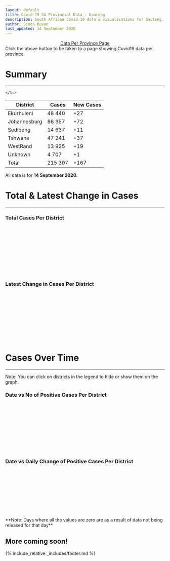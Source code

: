 ```yaml
---
layout: default
title: Covid-19 SA Provincial Data - Gauteng
description: South African Covid-19 data & visualisations for Gauteng. <br>Contains data for confirmed cases, tests, recoveries, deaths & active cases.
author: Simon Rosen
last_updated: 14 September 2020
---
```

<center><a href="/provinces" class="btn alt_btn_col">Data Per Province Page</a></center> 
Click the above button to be taken to a page showing Covid19 data per province. 

# Summary
___

<table>
<thead>
	<tr class="header">
		<th>District</th>
		<th>Cases</th>
		<th>New Cases</th>

	</tr>
</thead>
<tbody>
	<tr>
		<td class="index" markdown="span">Ekurhuleni</td>
		<td  markdown="span">48 440</td>
		<td  markdown="span">+27</td>
	</tr>
	<tr>
		<td class="index" markdown="span">Johannesburg</td>
		<td  markdown="span">86 357</td>
		<td  markdown="span">+72</td>
	</tr>
	<tr>
		<td class="index" markdown="span">Sedibeng</td>
		<td  markdown="span">14 637</td>
		<td  markdown="span">+11</td>
	</tr>
	<tr>
		<td class="index" markdown="span">Tshwane</td>
		<td  markdown="span">47 241</td>
		<td  markdown="span">+37</td>
	</tr>
	<tr>
		<td class="index" markdown="span">WestRand</td>
		<td  markdown="span">13 925</td>
		<td  markdown="span">+19</td>
	</tr>
	<tr>
		<td class="index" markdown="span">Unknown</td>
		<td  markdown="span">4 707</td>
		<td  markdown="span">+1</td>
	</tr>
	<tr>
		<td class="index total" markdown="span">Total</td>
		<td class="total" markdown="span">215 307</td>
		<td class="total" markdown="span">+167</td>
	</tr>
</tbody>
</table>

All data is for **14 September 2020**.

# Total & Latest Change in Cases

___

### Total Cases Per District
<div class="iframeDiv" align="center">
    <iframe class="lazy pieChart" data-src="tot_cases_per_district_gp.html" scrolling="no" frameborder="0"></iframe>
</div>

### Latest Change in Cases Per District
<div class="iframeDiv" align="center">
    <iframe class="lazy pieChart" data-src="latest_change_cases_per_district_gp.html" scrolling="no" frameborder="0"></iframe>
</div>

# Cases Over Time

___
Note: You can click on districts in the legend to hide or show them on the graph.
### Date vs No of Positive Cases Per District
<div class="iframeDiv" align="center">
    <iframe class="lazy" data-src="date_vs_cases_per_district_gp.html" scrolling="no" frameborder="0"></iframe>
</div>

### Date vs Daily Change of Positive Cases Per District
<div class="iframeDiv" align="center">
    <iframe class="lazy" data-src="date_vs_daily_cases_per_district_gp.html" scrolling="no" frameborder="0"></iframe>
</div>
**Note: Days where all the values are zero are as a result of data not being released for that day**

## More coming soon!

{% include_relative _includes/footer.md %}